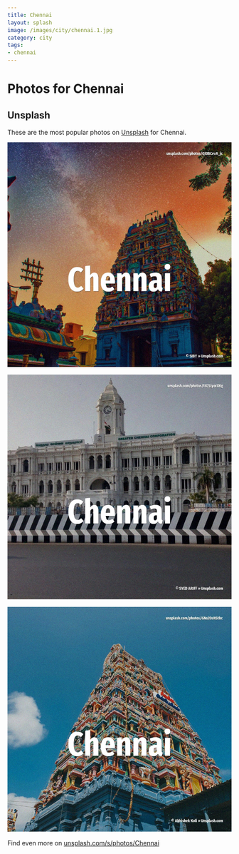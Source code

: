 ```yaml
---
title: Chennai
layout: splash
image: /images/city/chennai.1.jpg
category: city
tags:
- chennai
---
```

# Photos for Chennai

## Unsplash

These are the most popular photos on [Unsplash](https://unsplash.com) for Chennai.

![Chennai](/images/city/chennai.1.jpg)

![Chennai](/images/city/chennai.2.jpg)

![Chennai](/images/city/chennai.3.jpg)

Find even more on [unsplash.com/s/photos/Chennai](https://unsplash.com/s/photos/Chennai)